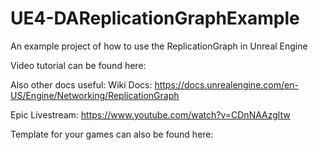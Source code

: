 # UE4-DAReplicationGraphExample
An example project of how to use the ReplicationGraph in Unreal Engine

Video tutorial can be found here:

Also other docs useful:
Wiki Docs: https://docs.unrealengine.com/en-US/Engine/Networking/ReplicationGraph

Epic Livestream: https://www.youtube.com/watch?v=CDnNAAzgltw



Template for your games can also be found here:
